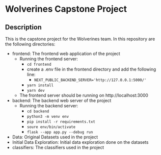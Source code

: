 # Wolverines Capstone Project

## Description

This is the capstone project for the Wolverines team. In this repository are the following directories:

- frontend: The frontend web application of the project
  - Running the frontend server:
    - `cd frontend`
    - create a .env file in the frontend directory and add the following line:
      - `NEXT_PUBLIC_BACKEND_SERVER='http://127.0.0.1:5000/'`
    - `yarn install`
    - `yarn dev`
  - The frontend server should be running on http://localhost:3000
- backend: The backend web server of the project
  - Running the backend server:
    - `cd backend`
    - `python3 -m venv env`
    - `pip install -r requirements.txt`
    - `soure env/bin/activate`
    - `flask --app app.py --debug run`
- Data: Original Datasets used in the project
- Initial Data Exploration: Initial data exploration done on the datasets
- classifiers: The classifiers used in the project
